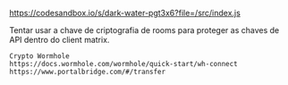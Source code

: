 https://codesandbox.io/s/dark-water-pgt3x6?file=/src/index.js

Tentar usar a chave de criptografia de rooms para proteger as chaves de API dentro do client matrix.

    Crypto Wormhole
    https://docs.wormhole.com/wormhole/quick-start/wh-connect
    https://www.portalbridge.com/#/transfer

